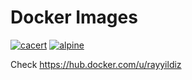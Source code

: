 # Docker Images

[![cacert](https://github.com/rayyildiz/docker-images/actions/workflows/cacert.yaml/badge.svg)](https://github.com/rayyildiz/docker-images/actions/workflows/cacert.yaml)
[![alpine](https://github.com/rayyildiz/docker-images/actions/workflows/alpine.yaml/badge.svg)](https://github.com/rayyildiz/docker-images/actions/workflows/alpine.yaml)

Check https://hub.docker.com/u/rayyildiz
